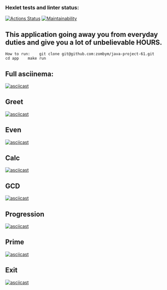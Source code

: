### Hexlet tests and linter status:
[![Actions Status](https://github.com/zombym/java-project-61/workflows/hexlet-check/badge.svg)](https://github.com/zombym/java-project-61/actions)
[![Maintainability](https://api.codeclimate.com/v1/badges/5f81db24a8522414aa51/maintainability)](https://codeclimate.com/github/zombym/java-project-61/maintainability)


## This application going away you from everyday duties and give you a lot of unbelievable HOURS.

`How to run:   
git clone git@github.com:zombym/java-project-61.git   
cd app   
make run`

## Full asciinema:   
[![asciicast](https://asciinema.org/a/0dX7TAFlsDzDUBqo5HmwxhSLo.svg)](https://asciinema.org/a/0dX7TAFlsDzDUBqo5HmwxhSLo)  
## Greet
[![asciicast](https://asciinema.org/a/MYVAvHgLgBYVqIUCcYEieqEzf.svg)](https://asciinema.org/a/MYVAvHgLgBYVqIUCcYEieqEzf) 
## Even
[![asciicast](https://asciinema.org/a/lf0nZkEYbB0yhABs0fAU39KDe.svg)](https://asciinema.org/a/lf0nZkEYbB0yhABs0fAU39KDe)
## Calc
[![asciicast](https://asciinema.org/a/sykJNYeq9oZNdE1xHXrofBOKN.svg)](https://asciinema.org/a/sykJNYeq9oZNdE1xHXrofBOKN)
## GCD
[![asciicast](https://asciinema.org/a/GFpfHWiI6Fse04k6BiBV62Rm2.svg)](https://asciinema.org/a/GFpfHWiI6Fse04k6BiBV62Rm2)
## Progression
[![asciicast](https://asciinema.org/a/nMXzCMDihYxxINAd6xt5l80R5.svg)](https://asciinema.org/a/nMXzCMDihYxxINAd6xt5l80R5)
## Prime
[![asciicast](https://asciinema.org/a/rTqWCuv3fug8zfaV6trxbSgqp.svg)](https://asciinema.org/a/rTqWCuv3fug8zfaV6trxbSgqp)
## Exit
[![asciicast](https://asciinema.org/a/weh53c3kWeX8yzjhUTgs6sLk9.svg)](https://asciinema.org/a/weh53c3kWeX8yzjhUTgs6sLk9)